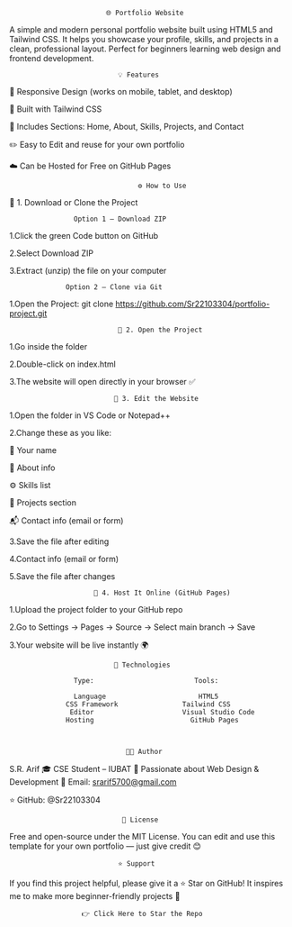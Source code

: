                             🌐 Portfolio Website

A simple and modern personal portfolio website built using HTML5 and Tailwind CSS.
It helps you showcase your profile, skills, and projects in a clean, professional layout.
Perfect for beginners learning web design and frontend development.


                               💡 Features

📱 Responsive Design (works on mobile, tablet, and desktop)

🎨 Built with Tailwind CSS

🧩 Includes Sections: Home, About, Skills, Projects, and Contact

✏️ Easy to Edit and reuse for your own portfolio

☁️ Can be Hosted for Free on GitHub Pages


                                    ⚙️ How to Use

🧩 1. Download or Clone the Project

                    Option 1 – Download ZIP

1.Click the green Code button on GitHub

2.Select Download ZIP

3.Extract (unzip) the file on your computer

                  Option 2 – Clone via Git


1.Open the Project: git clone https://github.com/Sr22103304/portfolio-project.git


                               🧩 2. Open the Project

1.Go inside the folder

2.Double-click on index.html

3.The website will open directly in your browser ✅


                              🧩 3. Edit the Website

1.Open the folder in VS Code or Notepad++

2.Change these as you like:

👤 Your name

📝 About info

⚙️ Skills list

💼 Projects section

📬 Contact info (email or form)

3.Save the file after editing

4.Contact info (email or form)

5.Save the file after changes



                         🧩 4. Host It Online (GitHub Pages)

1.Upload the project folder to your GitHub repo

2.Go to Settings → Pages → Source → Select main branch → Save

3.Your website will be live instantly 🌍

                              
                              
                              🧠 Technologies
                              
                    Type:	                      Tools:
                    
                    Language	                   HTML5
                  CSS Framework	               Tailwind CSS
                   Editor	                   Visual Studio Code
                  Hosting	                     GitHub Pages
                  
                                
                                 
                                 👨‍💻 Author

S.R. Arif
🎓 CSE Student – IUBAT
💼 Passionate about Web Design & Development
📧 Email: srarif5700@gmail.com

⭐ GitHub: @Sr22103304

                                
                                
                                📜 License

Free and open-source under the MIT License.
You can edit and use this template for your own portfolio — just give credit 😊

                              
                               
                               ⭐ Support


If you find this project helpful, please give it a ⭐ Star on GitHub!
It inspires me to make more beginner-friendly projects 💙

                      👉 Click Here to Star the Repo
